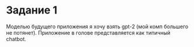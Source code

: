 # Задание 1

Моделью будущего приложения я хочу взять gpt-2 (мой комп большего не потянет). Приложение в голове представляется как типичный chatbot.

